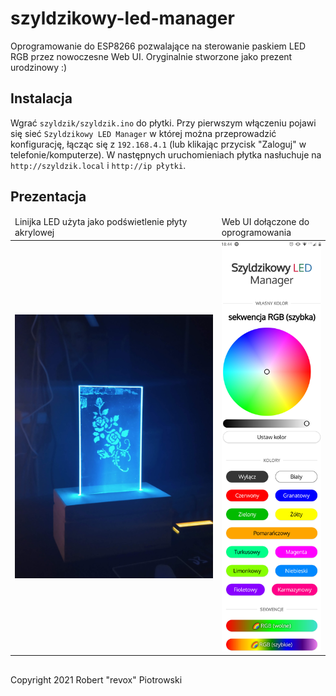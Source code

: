 # szyldzikowy-led-manager
Oprogramowanie do ESP8266 pozwalające na sterowanie paskiem LED RGB przez nowoczesne Web UI. Oryginalnie stworzone jako prezent urodzinowy :)

## Instalacja
Wgrać `szyldzik/szyldzik.ino` do płytki. 
Przy pierwszym włączeniu pojawi się sieć `Szyldzikowy LED Manager` w której można przeprowadzić konfigurację, łącząc się z `192.168.4.1` (lub klikając przycisk "Zaloguj" w telefonie/komputerze).
W następnych uruchomieniach płytka nasłuchuje na `http://szyldzik.local` i `http://ip płytki`.

## Prezentacja

<table>
  <thead>
    <tr>
      <td>
        Linijka LED użyta jako podświetlenie płyty akrylowej
      </td>
      <td>
        Web UI dołączone do oprogramowania
      </td>
    </tr>
  </thead>
  <tr>
    <td>
      <img src="zdj/zdj1.jpg">
    </td>
    <td>
      <img src="zdj/zdj2.jpg">
    </td>
  </tr>
</table>

##

Copyright 2021 Robert "revox" Piotrowski
